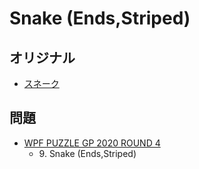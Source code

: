 # Snake (Ends,Striped)

## オリジナル
- [スネーク](snake.md)

## 問題
- [WPF PUZZLE GP 2020 ROUND 4](../questions/wpfpgp2020-4.md)
	- 9\. Snake (Ends,Striped)
